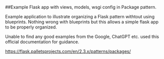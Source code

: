 ##Example Flask app with views, models, wsgi config in Package pattern.

Example application to illustrate organizing a Flask pattern withtout using blueprints.
Nothing wrong with blueprints but this allows a simple flask app to be properly organized.


Unable to find any good examples from the Google, ChatGPT etc. used this official documentation for guidance.

https://flask.palletsprojects.com/en/2.3.x/patterns/packages/